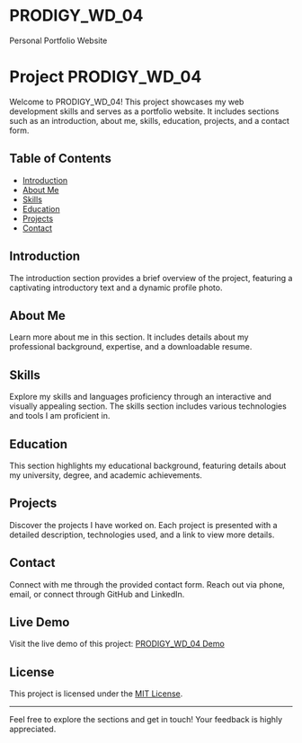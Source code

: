 # PRODIGY_WD_04
Personal Portfolio Website
# Project PRODIGY_WD_04

Welcome to PRODIGY_WD_04! This project showcases my web development skills and serves as a portfolio website. It includes sections such as an introduction, about me, skills, education, projects, and a contact form.

## Table of Contents

- [Introduction](#introduction)
- [About Me](#about-me)
- [Skills](#skills)
- [Education](#education)
- [Projects](#projects)
- [Contact](#contact)

## Introduction

The introduction section provides a brief overview of the project, featuring a captivating introductory text and a dynamic profile photo.

## About Me

Learn more about me in this section. It includes details about my professional background, expertise, and a downloadable resume.

## Skills

Explore my skills and languages proficiency through an interactive and visually appealing section. The skills section includes various technologies and tools I am proficient in.

## Education

This section highlights my educational background, featuring details about my university, degree, and academic achievements.

## Projects

Discover the projects I have worked on. Each project is presented with a detailed description, technologies used, and a link to view more details.

## Contact

Connect with me through the provided contact form. Reach out via phone, email, or connect through GitHub and LinkedIn.

## Live Demo

Visit the live demo of this project: [PRODIGY_WD_04 Demo](https://timepass45.github.io/PRODIGY_WD_04/)

## License

This project is licensed under the [MIT License](LICENSE).

---

Feel free to explore the sections and get in touch! Your feedback is highly appreciated.

